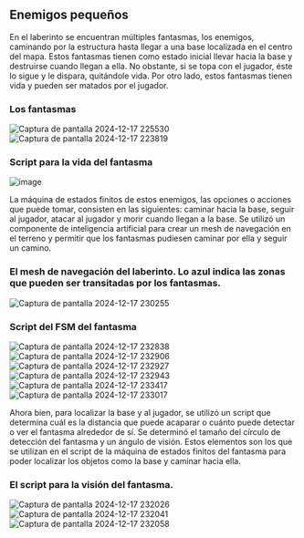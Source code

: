 ## Enemigos pequeños

En el laberinto se encuentran múltiples fantasmas, los enemigos, caminando por la estructura hasta llegar a una base localizada en el centro del mapa. Estos fantasmas tienen como estado inicial llevar hacia la base y destruirse cuando llegan a ella. No obstante, si se topa con el jugador, éste lo sigue y le dispara, quitándole vida. Por otro lado, estos fantasmas tienen vida y pueden ser matados por el jugador.

### Los fantasmas 
![Captura de pantalla 2024-12-17 225530](https://github.com/user-attachments/assets/6cd3132a-7a57-4c37-96c5-8027ee8648a2)
![Captura de pantalla 2024-12-17 223819](https://github.com/user-attachments/assets/52b4c2b4-c3cb-443c-8c21-190f75e4d2a0)


### Script para la vida del fantasma
![image](https://github.com/user-attachments/assets/3c56876e-aa49-4440-8033-4bc0faf1bc9a)


La máquina de estados finitos de estos enemigos, las opciones o acciones que puede tomar, consisten en las siguientes: caminar hacia la base, seguir al jugador, atacar al jugador y morir cuando llegan a la base. Se utilizó un componente de inteligencia artificial para crear un mesh de navegación en el terreno y permitir que los fantasmas pudiesen caminar por ella y seguir un camino. 

### El mesh de navegación del laberinto. Lo azul indica las zonas que pueden ser transitadas por los fantasmas. 
![Captura de pantalla 2024-12-17 230255](https://github.com/user-attachments/assets/d416ec19-edd7-48e5-a487-3966d15271d8)

### Script del FSM del fantasma
![Captura de pantalla 2024-12-17 232838](https://github.com/user-attachments/assets/349023c0-0ccb-40c5-925e-2108c70ce782)
![Captura de pantalla 2024-12-17 232906](https://github.com/user-attachments/assets/1e4c15c5-a0ca-47a2-8989-ebdfcefb5cd2)
![Captura de pantalla 2024-12-17 232927](https://github.com/user-attachments/assets/1d5f03cf-dc4d-4ba7-919f-30ed5a0e1cea)
![Captura de pantalla 2024-12-17 232943](https://github.com/user-attachments/assets/53693dc1-1984-4f54-b5c7-37a4ca41a616)
![Captura de pantalla 2024-12-17 233417](https://github.com/user-attachments/assets/89c6a806-4db8-451d-bae8-9cc7cd36751b)
![Captura de pantalla 2024-12-17 233017](https://github.com/user-attachments/assets/1e292e76-899f-4639-94a3-cf2bf93504f6)

Ahora bien, para localizar la base y al jugador, se utilizó un script que determina cuál es la distancia que puede acaparar o cuánto puede detectar o ver el fantasma alrededor de sí. Se determinó el tamaño del círculo de detección del fantasma y un ángulo de visión. Estos elementos son los que se utilizan en el script de la máquina de estados finitos del fantasma para poder localizar los objetos como la base y caminar hacia ella. 

### El script para la visión del fantasma. 
![Captura de pantalla 2024-12-17 232026](https://github.com/user-attachments/assets/dd546a29-4c47-4bb1-86ce-1533d64ddeae)
![Captura de pantalla 2024-12-17 232041](https://github.com/user-attachments/assets/9a92c37c-4465-4aa6-b703-7d1e329bdffb)
![Captura de pantalla 2024-12-17 232058](https://github.com/user-attachments/assets/3aec4d9d-8b69-4db0-bb32-f2e9373174a0)





